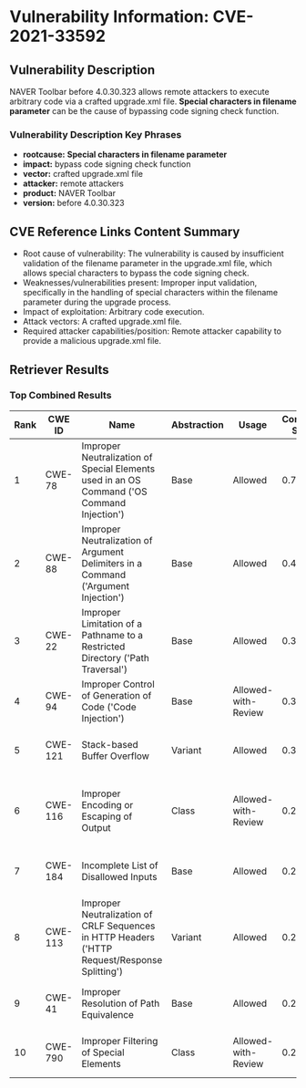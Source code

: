 # Vulnerability Information: CVE-2021-33592

## Vulnerability Description
NAVER Toolbar before 4.0.30.323 allows remote attackers to execute arbitrary code via a crafted upgrade.xml file. **Special characters in filename parameter** can be the cause of bypassing code signing check function.

### Vulnerability Description Key Phrases
- **rootcause:** **Special characters in filename parameter**
- **impact:** bypass code signing check function
- **vector:** crafted upgrade.xml file
- **attacker:** remote attackers
- **product:** NAVER Toolbar
- **version:** before 4.0.30.323

## CVE Reference Links Content Summary
- Root cause of vulnerability: The vulnerability is caused by insufficient validation of the filename parameter in the upgrade.xml file, which allows special characters to bypass the code signing check.
- Weaknesses/vulnerabilities present: Improper input validation, specifically in the handling of special characters within the filename parameter during the upgrade process.
- Impact of exploitation: Arbitrary code execution.
- Attack vectors: A crafted upgrade.xml file.
- Required attacker capabilities/position: Remote attacker capability to provide a malicious upgrade.xml file.

## Retriever Results

### Top Combined Results

| Rank | CWE ID | Name | Abstraction | Usage | Combined Score | Retrievers | Individual Scores |
|------|--------|------|-------------|-------|---------------|------------|-------------------|
| 1 | CWE-78 | Improper Neutralization of Special Elements used in an OS Command ('OS Command Injection') | Base | Allowed | 0.7109 | dense, sparse, graph | dense: 0.515, sparse: 0.167, graph: 1.000 |
| 2 | CWE-88 | Improper Neutralization of Argument Delimiters in a Command ('Argument Injection') | Base | Allowed | 0.4490 | sparse, graph | sparse: 0.160, graph: 1.000 |
| 3 | CWE-22 | Improper Limitation of a Pathname to a Restricted Directory ('Path Traversal') | Base | Allowed | 0.3279 | dense, sparse | dense: 0.490, sparse: 0.144 |
| 4 | CWE-94 | Improper Control of Generation of Code ('Code Injection') | Base | Allowed-with-Review | 0.3092 | dense, sparse | dense: 0.493, sparse: 0.135 |
| 5 | CWE-121 | Stack-based Buffer Overflow | Variant | Allowed | 0.3027 | dense, sparse | dense: 0.489, sparse: 0.146 |
| 6 | CWE-116 | Improper Encoding or Escaping of Output | Class | Allowed-with-Review | 0.2987 | dense, sparse, graph | dense: 0.492, sparse: 0.170, graph: 0.461 |
| 7 | CWE-184 | Incomplete List of Disallowed Inputs | Base | Allowed | 0.2750 | sparse, graph | sparse: 0.135, graph: 0.553 |
| 8 | CWE-113 | Improper Neutralization of CRLF Sequences in HTTP Headers ('HTTP Request/Response Splitting') | Variant | Allowed | 0.2662 | sparse, graph | sparse: 0.140, graph: 0.583 |
| 9 | CWE-41 | Improper Resolution of Path Equivalence | Base | Allowed | 0.2532 | sparse, graph | sparse: 0.137, graph: 0.488 |
| 10 | CWE-790 | Improper Filtering of Special Elements | Class | Allowed-with-Review | 0.2031 | dense, sparse | dense: 0.518, sparse: 0.151 |

